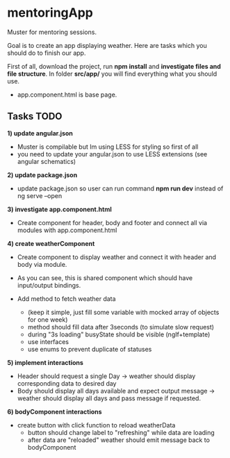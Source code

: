 # mentoringApp
Muster for mentoring sessions.

Goal is to create an app displaying weather. Here are tasks which you should do to finish our app.

First of all, download the project, run **npm install** and **investigate files and file structure**. 
In folder **src/app/** you will find everything what you should use.
- app.component.html is base page.


## Tasks TODO
**1) update angular.json**
- Muster is compilable but Im using LESS for styling so first of all 
- you need to update your angular.json to use LESS extensions (see angular schematics)


**2) update package.json**
- update package.json so user can run command **npm run dev**   instead of ng serve –open


**3) investigate app.component.html**
- Create component for header, body and footer and connect all via modules with app.component.html


**4) create weatherComponent**
- Create component to display weather and connect it with header and body via module. 
- As you can see, this is shared component which should have input/output bindings.

- Add method to fetch weather data
  - (keep it simple, just fill some variable with mocked array of objects for one week)
  - method should fill data after 3seconds (to simulate slow request)
  - during "3s loading" busyState should be visible (ngIf+template)
  - use interfaces
  - use enums to prevent duplicate of statuses


**5) implement interactions**
- Header should request a single Day -> weather should display corresponding data to desired day
- Body should display all days available and expect output message -> weather should display all days and pass message if requested.


**6) bodyComponent interactions**
- create button with click function to reload weatherData 
  - button should change label to "refreshing" while data are loading
  - after data are "reloaded" weather should emit message back to bodyComponent



